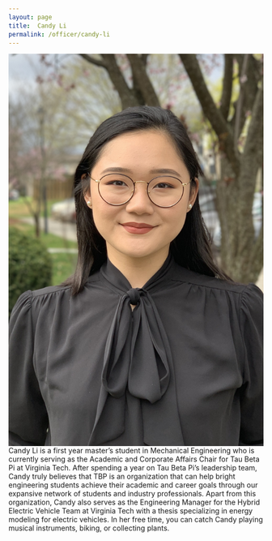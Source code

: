 ```yaml
---
layout: page
title:  Candy Li
permalink: /officer/candy-li
---
```


<div>
<img class="headshot" style="float: left; padding-right:10px" src="/uploads/headshots/Candy Li Headshot.jpg">
</div>

Candy Li is a first year master’s student in Mechanical Engineering who is currently serving as the Academic and Corporate Affairs Chair for Tau Beta Pi at Virginia Tech. After spending a year on Tau Beta Pi’s leadership team, Candy truly believes that TBP is an organization that can help bright engineering students achieve their academic and career goals through our expansive network of students and industry professionals. Apart from this organization, Candy also serves as the Engineering Manager for the Hybrid Electric Vehicle Team at Virginia Tech with a thesis specializing in energy modeling for electric vehicles. In her free time, you can catch Candy playing musical instruments, biking, or collecting plants.
